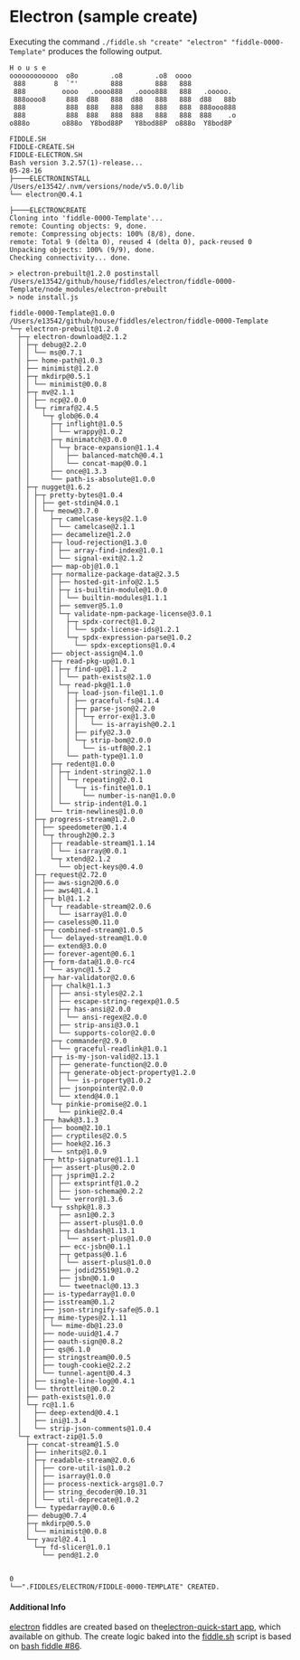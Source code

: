 Electron (sample create)
======

Executing the command `./fiddle.sh "create" "electron" "fiddle-0000-Template"` produces the following output.

    H o u s e
    oooooooooooo  o8o        .o8        .o8  oooo
     888       8  `"'        888        888   888
     888         oooo   .oooo888   .oooo888   888   .ooooo.
     888oooo8     888  d88   888  d88   888   888  d88   88b
     888          888  888   888  888   888   888  888ooo888
     888          888  888   888  888   888   888  888    .o
    o888o        o888o  Y8bod88P   Y8bod88P  o888o  Y8bod8P
    
    FIDDLE.SH
    FIDDLE-CREATE.SH
    FIDDLE-ELECTRON.SH
    Bash version 3.2.57(1)-release...
    05-28-16
    ├────ELECTRONINSTALL
    /Users/e13542/.nvm/versions/node/v5.0.0/lib
    └── electron@0.4.1
    
    ├────ELECTRONCREATE
    Cloning into 'fiddle-0000-Template'...
    remote: Counting objects: 9, done.
    remote: Compressing objects: 100% (8/8), done.
    remote: Total 9 (delta 0), reused 4 (delta 0), pack-reused 0
    Unpacking objects: 100% (9/9), done.
    Checking connectivity... done.
    
    > electron-prebuilt@1.2.0 postinstall /Users/e13542/github/house/fiddles/electron/fiddle-0000-Template/node_modules/electron-prebuilt
    > node install.js
    
    fiddle-0000-Template@1.0.0 /Users/e13542/github/house/fiddles/electron/fiddle-0000-Template
    └─┬ electron-prebuilt@1.2.0
      ├─┬ electron-download@2.1.2
      │ ├─┬ debug@2.2.0
      │ │ └── ms@0.7.1
      │ ├── home-path@1.0.3
      │ ├── minimist@1.2.0
      │ ├─┬ mkdirp@0.5.1
      │ │ └── minimist@0.0.8
      │ ├─┬ mv@2.1.1
      │ │ ├── ncp@2.0.0
      │ │ └─┬ rimraf@2.4.5
      │ │   └─┬ glob@6.0.4
      │ │     ├─┬ inflight@1.0.5
      │ │     │ └── wrappy@1.0.2
      │ │     ├─┬ minimatch@3.0.0
      │ │     │ └─┬ brace-expansion@1.1.4
      │ │     │   ├── balanced-match@0.4.1
      │ │     │   └── concat-map@0.0.1
      │ │     ├── once@1.3.3
      │ │     └── path-is-absolute@1.0.0
      │ ├─┬ nugget@1.6.2
      │ │ ├─┬ pretty-bytes@1.0.4
      │ │ │ ├── get-stdin@4.0.1
      │ │ │ └─┬ meow@3.7.0
      │ │ │   ├─┬ camelcase-keys@2.1.0
      │ │ │   │ └── camelcase@2.1.1
      │ │ │   ├── decamelize@1.2.0
      │ │ │   ├─┬ loud-rejection@1.3.0
      │ │ │   │ ├── array-find-index@1.0.1
      │ │ │   │ └── signal-exit@2.1.2
      │ │ │   ├── map-obj@1.0.1
      │ │ │   ├─┬ normalize-package-data@2.3.5
      │ │ │   │ ├── hosted-git-info@2.1.5
      │ │ │   │ ├─┬ is-builtin-module@1.0.0
      │ │ │   │ │ └── builtin-modules@1.1.1
      │ │ │   │ ├── semver@5.1.0
      │ │ │   │ └─┬ validate-npm-package-license@3.0.1
      │ │ │   │   ├─┬ spdx-correct@1.0.2
      │ │ │   │   │ └── spdx-license-ids@1.2.1
      │ │ │   │   └─┬ spdx-expression-parse@1.0.2
      │ │ │   │     └── spdx-exceptions@1.0.4
      │ │ │   ├── object-assign@4.1.0
      │ │ │   ├─┬ read-pkg-up@1.0.1
      │ │ │   │ ├─┬ find-up@1.1.2
      │ │ │   │ │ └── path-exists@2.1.0
      │ │ │   │ └─┬ read-pkg@1.1.0
      │ │ │   │   ├─┬ load-json-file@1.1.0
      │ │ │   │   │ ├── graceful-fs@4.1.4
      │ │ │   │   │ ├─┬ parse-json@2.2.0
      │ │ │   │   │ │ └─┬ error-ex@1.3.0
      │ │ │   │   │ │   └── is-arrayish@0.2.1
      │ │ │   │   │ ├── pify@2.3.0
      │ │ │   │   │ └─┬ strip-bom@2.0.0
      │ │ │   │   │   └── is-utf8@0.2.1
      │ │ │   │   └── path-type@1.1.0
      │ │ │   ├─┬ redent@1.0.0
      │ │ │   │ ├─┬ indent-string@2.1.0
      │ │ │   │ │ └─┬ repeating@2.0.1
      │ │ │   │ │   └─┬ is-finite@1.0.1
      │ │ │   │ │     └── number-is-nan@1.0.0
      │ │ │   │ └── strip-indent@1.0.1
      │ │ │   └── trim-newlines@1.0.0
      │ │ ├─┬ progress-stream@1.2.0
      │ │ │ ├── speedometer@0.1.4
      │ │ │ └─┬ through2@0.2.3
      │ │ │   ├─┬ readable-stream@1.1.14
      │ │ │   │ └── isarray@0.0.1
      │ │ │   └─┬ xtend@2.1.2
      │ │ │     └── object-keys@0.4.0
      │ │ ├─┬ request@2.72.0
      │ │ │ ├── aws-sign2@0.6.0
      │ │ │ ├── aws4@1.4.1
      │ │ │ ├─┬ bl@1.1.2
      │ │ │ │ └─┬ readable-stream@2.0.6
      │ │ │ │   └── isarray@1.0.0
      │ │ │ ├── caseless@0.11.0
      │ │ │ ├─┬ combined-stream@1.0.5
      │ │ │ │ └── delayed-stream@1.0.0
      │ │ │ ├── extend@3.0.0
      │ │ │ ├── forever-agent@0.6.1
      │ │ │ ├─┬ form-data@1.0.0-rc4
      │ │ │ │ └── async@1.5.2
      │ │ │ ├─┬ har-validator@2.0.6
      │ │ │ │ ├─┬ chalk@1.1.3
      │ │ │ │ │ ├── ansi-styles@2.2.1
      │ │ │ │ │ ├── escape-string-regexp@1.0.5
      │ │ │ │ │ ├─┬ has-ansi@2.0.0
      │ │ │ │ │ │ └── ansi-regex@2.0.0
      │ │ │ │ │ ├── strip-ansi@3.0.1
      │ │ │ │ │ └── supports-color@2.0.0
      │ │ │ │ ├─┬ commander@2.9.0
      │ │ │ │ │ └── graceful-readlink@1.0.1
      │ │ │ │ ├─┬ is-my-json-valid@2.13.1
      │ │ │ │ │ ├── generate-function@2.0.0
      │ │ │ │ │ ├─┬ generate-object-property@1.2.0
      │ │ │ │ │ │ └── is-property@1.0.2
      │ │ │ │ │ ├── jsonpointer@2.0.0
      │ │ │ │ │ └── xtend@4.0.1
      │ │ │ │ └─┬ pinkie-promise@2.0.1
      │ │ │ │   └── pinkie@2.0.4
      │ │ │ ├─┬ hawk@3.1.3
      │ │ │ │ ├── boom@2.10.1
      │ │ │ │ ├── cryptiles@2.0.5
      │ │ │ │ ├── hoek@2.16.3
      │ │ │ │ └── sntp@1.0.9
      │ │ │ ├─┬ http-signature@1.1.1
      │ │ │ │ ├── assert-plus@0.2.0
      │ │ │ │ ├─┬ jsprim@1.2.2
      │ │ │ │ │ ├── extsprintf@1.0.2
      │ │ │ │ │ ├── json-schema@0.2.2
      │ │ │ │ │ └── verror@1.3.6
      │ │ │ │ └─┬ sshpk@1.8.3
      │ │ │ │   ├── asn1@0.2.3
      │ │ │ │   ├── assert-plus@1.0.0
      │ │ │ │   ├─┬ dashdash@1.13.1
      │ │ │ │   │ └── assert-plus@1.0.0
      │ │ │ │   ├── ecc-jsbn@0.1.1
      │ │ │ │   ├─┬ getpass@0.1.6
      │ │ │ │   │ └── assert-plus@1.0.0
      │ │ │ │   ├── jodid25519@1.0.2
      │ │ │ │   ├── jsbn@0.1.0
      │ │ │ │   └── tweetnacl@0.13.3
      │ │ │ ├── is-typedarray@1.0.0
      │ │ │ ├── isstream@0.1.2
      │ │ │ ├── json-stringify-safe@5.0.1
      │ │ │ ├─┬ mime-types@2.1.11
      │ │ │ │ └── mime-db@1.23.0
      │ │ │ ├── node-uuid@1.4.7
      │ │ │ ├── oauth-sign@0.8.2
      │ │ │ ├── qs@6.1.0
      │ │ │ ├── stringstream@0.0.5
      │ │ │ ├── tough-cookie@2.2.2
      │ │ │ └── tunnel-agent@0.4.3
      │ │ ├── single-line-log@0.4.1
      │ │ └── throttleit@0.0.2
      │ ├── path-exists@1.0.0
      │ └─┬ rc@1.1.6
      │   ├── deep-extend@0.4.1
      │   ├── ini@1.3.4
      │   └── strip-json-comments@1.0.4
      └─┬ extract-zip@1.5.0
        ├─┬ concat-stream@1.5.0
        │ ├── inherits@2.0.1
        │ ├─┬ readable-stream@2.0.6
        │ │ ├── core-util-is@1.0.2
        │ │ ├── isarray@1.0.0
        │ │ ├── process-nextick-args@1.0.7
        │ │ ├── string_decoder@0.10.31
        │ │ └── util-deprecate@1.0.2
        │ └── typedarray@0.0.6
        ├── debug@0.7.4
        ├─┬ mkdirp@0.5.0
        │ └── minimist@0.0.8
        └─┬ yauzl@2.4.1
          └─┬ fd-slicer@1.0.1
            └── pend@1.2.0
    
    
    0
    └──".FIDDLES/ELECTRON/FIDDLE-0000-TEMPLATE" CREATED.
 
 
#### Additional Info
    
[electron](../electron) fiddles are created based on the[electron-quick-start app](https://github.com/electron/electron-quick-start),
which available on github.  The create logic baked into the [fiddle.sh](../../scripts/fiddle.sh) script is based on 
[bash fiddle #86](../bash/fiddle-0086-Electron).  
